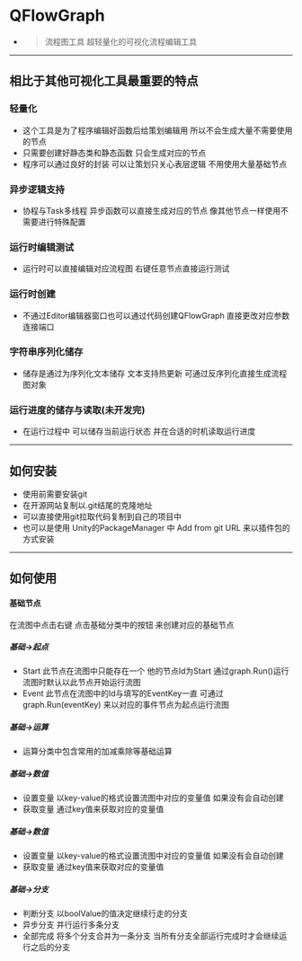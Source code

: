 # QFlowGraph   
- >  流程图工具 超轻量化的可视化流程编辑工具

***
## 相比于其他可视化工具最重要的特点
### 轻量化 
- 这个工具是为了程序编辑好函数后给策划编辑用  所以不会生成大量不需要使用的节点
- 只需要创建好静态类和静态函数 只会生成对应的节点 
- 程序可以通过良好的封装 可以让策划只关心表层逻辑 不用使用大量基础节点


### 异步逻辑支持
- 协程与Task多线程 异步函数可以直接生成对应的节点 像其他节点一样使用不需要进行特殊配置 

### 运行时编辑测试
- 运行时可以直接编辑对应流程图 右键任意节点直接运行测试 

### 运行时创建
- 不通过Editor编辑器窗口也可以通过代码创建QFlowGraph 直接更改对应参数 连接端口

### 字符串序列化储存
- 储存是通过为序列化文本储存 文本支持热更新 可通过反序列化直接生成流程图对象

### 运行进度的储存与读取(未开发完)
- 在运行过程中 可以储存当前运行状态 并在合适的时机读取运行进度
***
## 如何安装
- 使用前需要安装git
- 在开源网站复制以.git结尾的克隆地址
- 可以直接使用git拉取代码复制到自己的项目中
- 也可以是使用 Unity的PackageManager 中 Add from git URL 来以插件包的方式安装

***
## 如何使用
#### 基础节点
在流图中点击右键 点击基础分类中的按钮 来创建对应的基础节点
##### 基础->起点
* Start 此节点在流图中只能存在一个 他的节点Id为Start 通过graph.Run()运行流图时默认以此节点开始运行流图
* Event 此节点在流图中的Id与填写的EventKey一直 可通过graph.Run(eventKey) 来以对应的事件节点为起点运行流图

##### 基础->运算
* 运算分类中包含常用的加减乘除等基础运算

##### 基础->数值
* 设置变量 以key-value的格式设置流图中对应的变量值 如果没有会自动创建
* 获取变量 通过key值来获取对应的变量值

##### 基础->数值
* 设置变量 以key-value的格式设置流图中对应的变量值 如果没有会自动创建
* 获取变量 通过key值来获取对应的变量值

##### 基础->分支
* 判断分支 以boolValue的值决定继续行走的分支 
* 异步分支 并行运行多条分支
* 全部完成 将多个分支合并为一条分支 当所有分支全部运行完成时才会继续运行之后的分支